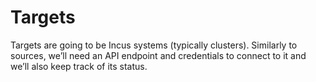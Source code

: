 Targets
=======

Targets are going to be Incus systems (typically clusters). Similarly to sources, we’ll need an API endpoint and credentials to connect to it and we’ll also keep track of its status.
